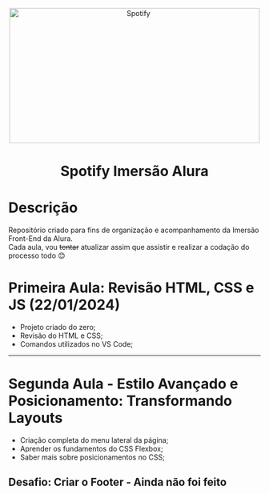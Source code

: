 <p align="center">
  <img width="500" height="270" alt="Spotify" src="https://github.com/ZeroLie/spotify-imersao-alura/assets/49824969/2fcb1d3b-3980-4db4-9b52-1872d4ff3076">
</p>

<h1 align="center"> Spotify Imersão Alura </h1>

# Descrição

Repositório criado para fins de organização e acompanhamento da Imersão Front-End da Alura. </br>
Cada aula, vou ~~tentar~~ atualizar assim que assistir e realizar a codação do processo todo 😊

# Primeira Aula: Revisão HTML, CSS e JS (22/01/2024)

- Projeto criado do zero;
- Revisão do HTML e CSS;
- Comandos utilizados no VS Code;

--- 

# Segunda Aula - Estilo Avançado e Posicionamento: Transformando Layouts

- Criação completa do menu lateral da página;
- Aprender os fundamentos do CSS Flexbox;
- Saber mais sobre posicionamentos no CSS;


## Desafio: Criar o Footer - Ainda não foi feito
